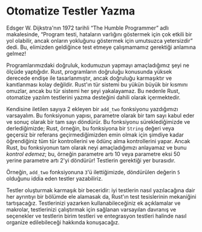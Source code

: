 # Otomatize Testler Yazma

Edsger W. Dijkstra'nın 1972 tarihli “The Humble Programmer” adlı makalesinde, 
“Program testi, hataların varlığını göstermek için çok etkili bir yol olabilir, ancak onların yokluğunu göstermek için umutsuzca yetersizdir” dedi. Bu, elimizden geldiğince test etmeye çalışmamamız gerektiği anlamına gelmez!

Programlarımızdaki doğruluk, kodumuzun yapmayı amaçladığımız şeyi ne ölçüde yaptığıdır. Rust, programların doğruluğu konusunda yüksek derecede endişe ile tasarlanmıştır, ancak doğruluğu karmaşıktır ve kanıtlanması kolay değildir. Rust'ın tür sistemi bu yükün büyük bir kısmını omuzlar, ancak bu tür sistemi her şeyi yakalayamaz. Bu nedenle Rust, otomatize yazılım testlerini yazma desteğini
dahili olarak içermektedir.

Kendisine iletilen sayıya 2 ekleyen bir `add_two` fonksiyonu yazdığımızı varsayalım. 
Bu fonksiyonun yapısı, parametre olarak bir tam sayı kabul eder ve sonuç olarak bir tam sayı döndürür. 
Bu fonksiyonu süreklediğimizde ve derlediğimizde; Rust, örneğin, bu fonksiyona bir `String` değeri veya geçersiz bir referans geçirmediğimizden emin olmak için şimdiye kadar öğrendiğiniz tüm tür kontrollerini ve ödünç alma kontrollerini yapar. 
Ancak Rust, bu fonksiyonun tam olarak neyi amaçladığımızı anlayamaz ve bunu *kontrol edemez*; 
bu, örneğin parametre artı 10 veya parametre eksi 50 yerine parametre artı 2'yi döndürür! 
Testlerin gerektiği yer burasıdır.

Örneğin, `add_two` fonksiyonuna `3`'ü ilettiğimizde, döndürülen değerin `5` olduğunu iddia eden testler yazabiliriz.

Testler oluşturmak karmaşık bir beceridir: iyi testlerin nasıl yazılacağına dair her ayrıntıyı bir bölümde ele alamasak da, Rust'ın test tesislerinin mekaniğini tartışacağız. Testlerinizi yazarken kullanabileceğiniz ek açıklamalar ve makrolar, testlerinizi çalıştırmak için sağlanan varsayılan davranış ve seçenekler ve testlerin birim testleri ve entegrasyon testleri halinde nasıl organize edilebileceği hakkında konuşacağız.
